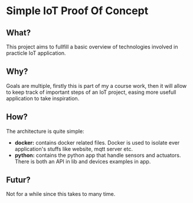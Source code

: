 # Simple IoT Proof Of Concept

## What?
This project aims to fullfill a basic overview of technologies involved in practicle IoT application.

## Why?
Goals are multiple, firstly this is part of my a course work, then it will allow to keep track of important steps of an IoT project, easing more usefull application to take inspiration.

## How?
The architecture is quite simple:
- **docker:** contains docker related files. Docker is used to isolate ever application's stuffs like website, mqtt server etc.
- **python:** contains the python app that handle sensors and actuators. There is both an API in lib and devices examples in app.

## Futur?
Not for a while since this takes to many time.
